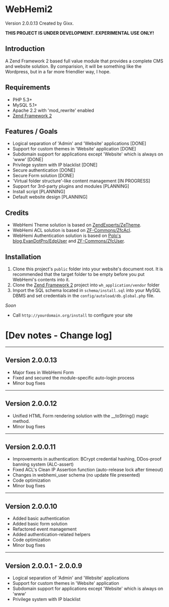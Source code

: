 WebHemi2
========

Version 2.0.0.13 Created by Gixx.

**THIS PROJECT IS UNDER DEVELOPMENT. EXPERIMENTAL USE ONLY!**

Introduction
------------

A Zend Framework 2 based full value module that provides a complete CMS and website solution. By comparision, it will be something like the Wordpress, but in a far more friendlier way, I hope.

Requirements
------------

- PHP 5.3+
- MySQL 5.1+
- Apache 2.2 with 'mod_rewrite' enabled
- [Zend Framework 2](https://github.com/zendframework/zf2)

Features / Goals
----------------

- Logical separation of 'Admin' and 'Website' applications [DONE]
- Support for custom themes in 'Website' application [DONE]
- Subdomain support for applications except 'Website' which is always on 'www' [DONE]
- Privilege system with IP blacklist [DONE]
- Secure authentication [DONE]
- Secure Form solution [DONE]
- 'Virtual folder structure'-like content management [IN PROGRESS]
- Support for 3rd-party plugins and modules [PLANNING]
- Install script [PLANNING]
- Default website design [PLANNING]

Credits
-------

- WebHemi Theme solution is based on [ZendExperts/ZeTheme](https://github.com/ZendExperts/ZeTheme).
- WebHemi ACL solution is based on [ZF-Commons/ZfcAcl](https://github.com/ZF-Commons/ZfcAcl).
- WebHemi Authentication solution is based on [Polo's blog](http://p0l0.binware.org/index.php/2012/02/18/zend-framework-2-authentication-acl-using-eventmanager/),[EvanDotPro/EdpUser](https://github.com/EvanDotPro/EdpUser) and [ZF-Commons/ZfcUser](https://github.com/ZF-Commons/ZfcUser).

Installation
------------

1. Clone this project's `public` folder into your website's document root. It is recommended that the target folder to be empty before you put WebHemi's contents into it.
2. Clone the [Zend Framework 2](https://github.com/zendframework/zf2) project into `wh_application/vendor` folder
3. Import the SQL schema located in `schema/install.sql` into your MySQL DBMS and set credentials in the `config/autoload/db.global.php` file.


_Soon_

- Call `http://yourdomain.org/install` to configure your site


[Dev notes - Change log]
========================

----------------
Version 2.0.0.13
----------------
- Major fixes in WebHemi Form
- Fixed and secured the module-specific auto-login process
- Minor bug fixes

----------------
Version 2.0.0.12
----------------
- Unified HTML Form rendering solution with the __toString() magic method.
- Minor bug fixes

----------------
Version 2.0.0.11
----------------
- Improvements in authentication: BCrypt credential hashing, DDos-proof banning system (ALC-assert)
- Fixed ACL's Clean IP Assertion function (auto-release lock after timeout)
- Changes in webhemi_user schema (no update file presented)
- Code optimization
- Minor bug fixes

----------------
Version 2.0.0.10
----------------
- Added basic authentication
- Added basic form solution
- Refactored event management
- Added authentication-related helpers
- Code optimization
- Minor bug fixes

--------------------------
Version 2.0.0.1 - 2.0.0.9
--------------------------
- Logical separation of 'Admin' and 'Website' applications
- Support for custom themes in 'Website' application
- Subdomain support for applications except 'Website' which is always on 'www'
- Privilege system with IP blacklist